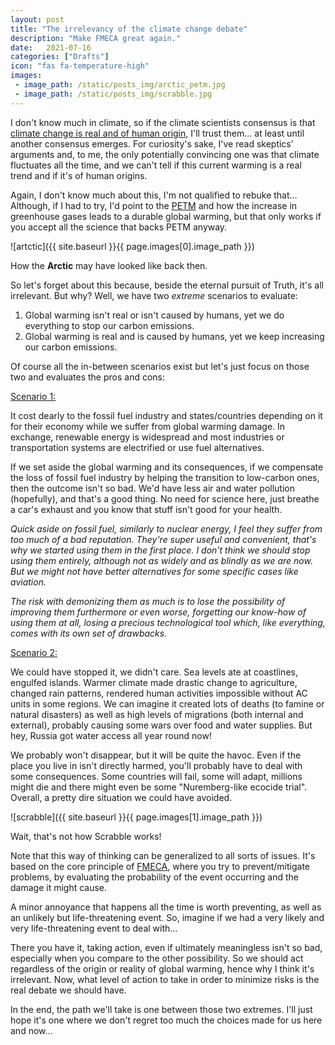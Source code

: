 ```yaml
---
layout: post
title: "The irrelevancy of the climate change debate"
description: "Make FMECA great again."
date:   2021-07-16
categories: ["Drafts"]
icon: "fas fa-temperature-high"
images:
 - image_path: /static/posts_img/arctic_petm.jpg
 - image_path: /static/posts_img/scrabble.jpg
---
```


I don't know much in climate, so if the climate scientists consensus is that [climate change is real and of human origin](https://iopscience.iop.org/article/10.1088/1748-9326/11/4/048002), I'll trust them... at least until another consensus emerges. For curiosity's sake, I've read skeptics' arguments and, to me, the only potentially convincing one was that climate fluctuates all the time, and we can't tell if this current warming is a real trend and if it's of human origins.

Again, I don't know much about this, I'm not qualified to rebuke that... Although, if I had to try, I'd point to the [PETM](https://en.wikipedia.org/wiki/Paleocene%E2%80%93Eocene_Thermal_Maximum) and how the increase in greenhouse gases leads to a durable global warming, but that only works if you accept all the science that backs PETM anyway.

![artctic]({{ site.baseurl }}{{ page.images[0].image_path }})
<p class="legend">How the <b>Arctic</b> may have looked like back then.</p>

So let's forget about this because, beside the eternal pursuit of Truth, it's all irrelevant. But why? Well, we have two *extreme* scenarios to evaluate:

1. Global warming isn't real or isn't caused by humans, yet we do everything to stop our carbon emissions.
2. Global warming is real and is caused by humans, yet we keep increasing our carbon emissions.

Of course all the in-between scenarios exist but let's just focus on those two and evaluates the pros and cons:

<u>Scenario 1:</u>

It cost dearly to the fossil fuel industry and states/countries depending on it for their economy while we suffer from global warming damage. In exchange, renewable energy is widespread and most industries or transportation systems are electrified or use fuel alternatives.

If we set aside the global warming and its consequences, if we compensate the loss of fossil fuel industry by helping the transition to low-carbon ones, then the outcome isn't so bad. We'd have less air and water pollution (hopefully), and that's a good thing. No need for science here, just breathe a car's exhaust and you know that stuff isn't good for your health.

*Quick aside on fossil fuel, similarly to nuclear energy, I feel they suffer from too much of a bad reputation. They're super useful and convenient, that's why we started using them in the first place. I don't think we should stop using them entirely, although not as widely and as blindly as we are now. But we might not have better alternatives for some specific cases like aviation.*

*The risk with demonizing them as much is to lose the possibility of improving them furthermore or even worse, forgetting our know-how of using them at all, losing a precious technological tool which, like everything, comes with its own set of drawbacks.*

<u>Scenario 2:</u>

We could have stopped it, we didn't care. Sea levels ate at coastlines, engulfed islands. Warmer climate made drastic change to agriculture, changed rain patterns, rendered human activities impossible without AC units in some regions. We can imagine it created lots of deaths (to famine or natural disasters) as well as high levels of migrations (both internal and external), probably causing some wars over food and water supplies. But hey, Russia got water access all year round now!

We probably won't disappear, but it will be quite the havoc. Even if the place you live in isn't directly harmed, you'll probably have to deal with some consequences. Some countries will fail, some will adapt, millions might die and there might even be some "Nuremberg-like ecocide trial". Overall, a pretty dire situation we could have avoided.

![scrabble]({{ site.baseurl }}{{ page.images[1].image_path }})
<p class="legend">Wait, that's not how Scrabble works!</p>

Note that this way of thinking can be generalized to all sorts of issues. It's based on the core principle of [FMECA](https://en.wikipedia.org/wiki/Failure_mode,_effects,_and_criticality_analysis), where you try to prevent/mitigate problems, by evaluating the probability of the event occurring and the damage it might cause.

A minor annoyance that happens all the time is worth preventing, as well as an unlikely but life-threatening event. So, imagine if we had a very likely and very life-threatening event to deal with...

There you have it, taking action, even if ultimately meaningless isn't so bad, especially when you compare to the other possibility. So we should act regardless of the origin or reality of global warming, hence why I think it's irrelevant. Now, what level of action to take in order to minimize risks is the real debate we should have.

In the end, the path we'll take is one between those two extremes. I'll just hope it's one where we don't regret too much the choices made for us here and now...